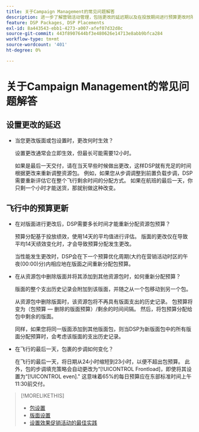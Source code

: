 ```yaml
---
title: 关于Campaign Management的常见问题解答
description: 进一步了解营销活动管理，包括更改的延迟期以及在投放期间进行预算更改时所发生的情况。
feature: DSP Packages, DSP Placements
exl-id: 8a443543-ebb1-4273-a007-afef07d32d8c
source-git-commit: 443f8907644bf3e480626e14713e8abb9bfca284
workflow-type: tm+mt
source-wordcount: '401'
ht-degree: 0%

---
```


# 关于Campaign Management的常见问题解答

<!-- Most of this information should be moved into the relevant topics (especially editing topics). -->

## 设置更改的延迟

* 当您更改版面或包设置时，更改何时生效？

   设置更改通常会立即生效，但最长可能需要12小时。

   如果是最后一天交付，请在当天早些时候做出更改，这样DSP就有充足的时间根据更改来重新调整资源包。 例如，如果您从步调调整到前置负载步调，DSP需要重新评估它在整个飞行剩余时间的分配方式。 如果在航班的最后一天，你只剩一个小时才能送货，那就别做这种改变。

## 飞行中的预算更新

* 在对版面进行更改后，DSP需要多长时间才能重新分配资源包预算？

   预算分配基于投放绩效，使用14天的平均值进行评估。 版面的更改仅在导致平均14天绩效变化时，才会导致预算分配发生更改。

   当性能发生更改时，DSP会在下一个预算优化周期(大约在营销活动时区的午夜(00:00)分)内相应地在版面之间重新分配包预算。

* 在从资源包中删除版面并将其添加到其他资源包时，如何重新分配预算？

   版面的整个支出历史记录会附加到该版面，并随之从一个包移动到另一个包。

   从资源包中删除版面时，该资源包将不再具有版面支出的历史记录。 包预算将变为（包预算 — 删除的版面预算）/剩余的时间间隔。 然后，将包预算分配给包中剩余的版面。

   同样，如果您将同一版面添加到其他版面包，则当DSP为新版面包中的所有版面分配预算时，会考虑该版面的支出历史记录。

* 在飞行的最后一天，包裹的步调如何变化？

   在飞行的最后一天，将日期从24小时缩短到23小时，以便不超出包预算。 此外，包的步调填充策略会自动更改为“[!UICONTROL Frontload]，即使将其设置为“[!UICONTROL even].&quot; 这意味着65%的每日预算应在东部标准时间上午11:30前交付。

>[!MORELIKETHIS]
>
>* [包设置](/help/dsp/campaign-management/packages/package-settings.md)
>* [版面设置](/help/dsp/campaign-management/placements/placement-settings.md)
>* [设置效果促销活动的最佳实践](/help/dsp/optimization/campaign-best-practices-performance.md)

